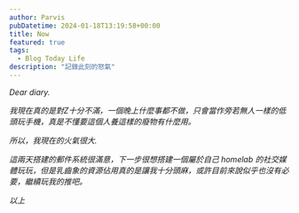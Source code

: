 ```yaml
---
author: Parvis
pubDatetime: 2024-01-18T13:19:58+00:00
title: Now
featured: true
tags:
  - Blog Today Life
description: "記錄此刻的怒氣"
---
```


_Dear diary._    

_我現在真的是對Z十分不滿，一個晚上什麼事都不做，只會當作旁若無人一樣的低頭玩手機，真是不懂要這個人養這樣的廢物有什麼用。_     

_所以，我現在的火氣很大._     

_這兩天搭建的郵件系統很滿意，下一步很想搭建一個屬於自己 homelab 的社交媒體玩玩，但是乳齒象的資源佔用真的是讓我十分頭麻，或許目前來說似乎也沒有必要，繼續玩我的推吧。_     

_以上_     